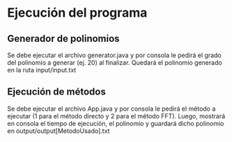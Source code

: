 # Ejecución del programa

## Generador de polinomios

Se debe ejecutar el archivo generator.java y por consola le pedirá el grado del polinomio a generar (ej. 20) al finalizar. Quedará el polinomio generado en la ruta input/input.txt

## Ejecución de métodos

Se debe ejecutar el archivo App.java y por consola le pedirá el método a ejecutar (1 para el método directo y 2 para el método FFT). Luego, mostrará en consola el tiempo de ejecución, el polinomio y guardará dicho polinomio en output/output[MetodoUsado].txt